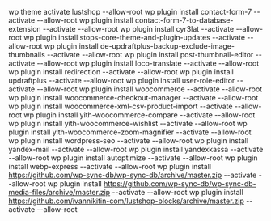 wp theme activate lustshop --allow-root
wp plugin install contact-form-7 --activate --allow-root
wp plugin install contact-form-7-to-database-extension --activate --allow-root
wp plugin install cyr3lat --activate --allow-root
wp plugin install stops-core-theme-and-plugin-updates --activate --allow-root
wp plugin install de-updraftplus-backup-exclude-image-thumbnails --activate --allow-root
wp plugin install post-thumbnail-editor --activate --allow-root
wp plugin install loco-translate --activate --allow-root
wp plugin install redirection --activate --allow-root
wp plugin install updraftplus --activate --allow-root
wp plugin install user-role-editor --activate --allow-root
wp plugin install woocommerce --activate --allow-root
wp plugin install woocommerce-checkout-manager --activate --allow-root
wp plugin install woocommerce-xml-csv-product-import --activate --allow-root
wp plugin install yith-woocommerce-compare --activate --allow-root
wp plugin install yith-woocommerce-wishlist --activate --allow-root
wp plugin install yith-woocommerce-zoom-magnifier --activate --allow-root
wp plugin install wordpress-seo --activate --allow-root
wp plugin install yandex-mail --activate --allow-root
wp plugin install yandexkassa --activate --allow-root
wp plugin install autoptimize --activate --allow-root
wp plugin install webp-express --activate --allow-root
wp plugin install https://github.com/wp-sync-db/wp-sync-db/archive/master.zip --activate --allow-root
wp plugin install https://github.com/wp-sync-db/wp-sync-db-media-files/archive/master.zip --activate --allow-root
wp plugin install https://github.com/ivannikitin-com/lustshop-blocks/archive/master.zip --activate --allow-root
